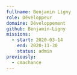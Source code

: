```yaml
---
fullname: Benjamin Ligny
role: Développeur
domaine: Développement
github: Benjamin-Ligny
missions:
  - start: 2020-03-14
    end: 2020-11-30
    status: admin
previously:
  - cmachance
---
```

